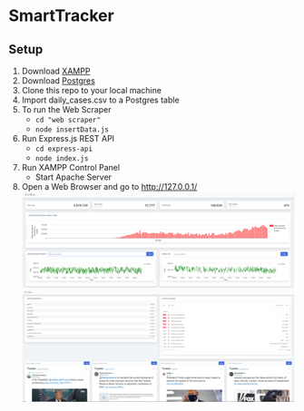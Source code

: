 # SmartTracker

## Setup
1. Download [XAMPP](https://www.apachefriends.org/download.html)
2. Download [Postgres](https://www.postgresql.org/)
3. Clone this repo to your local machine
4. Import daily_cases.csv to a Postgres table
5. To run the Web Scraper
   * `cd "web scraper"`
   * `node insertData.js`
6. Run Express.js REST API 
   * `cd express-api`
   * `node index.js`
7. Run XAMPP Control Panel 
   * Start Apache Server
8. Open a Web Browser and go to http://127.0.0.1/
![Screenshot](docs/images/Dashboard1.png)
![Screenshot](docs/images/Dashboard2.png)
